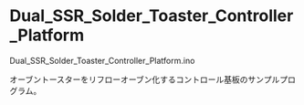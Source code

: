 Dual_SSR_Solder_Toaster_Controller_Platform
===========================================

Dual_SSR_Solder_Toaster_Controller_Platform.ino

オーブントースターをリフローオーブン化するコントロール基板のサンプルプログラム。
